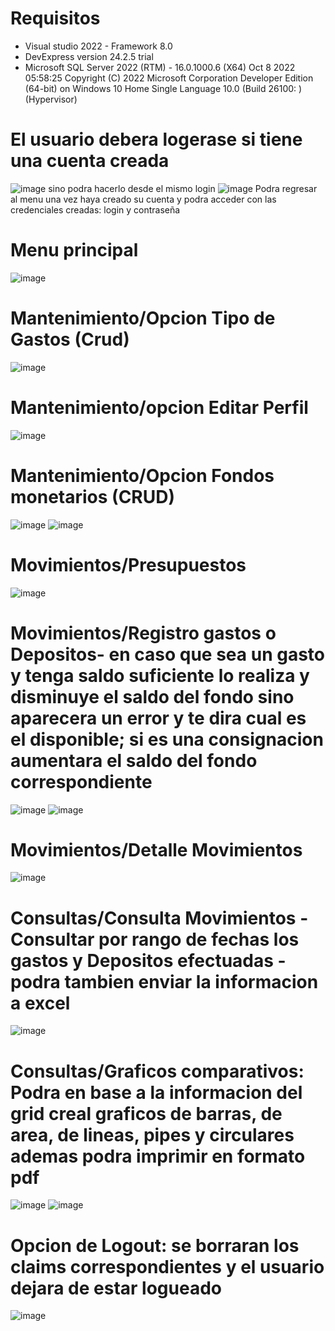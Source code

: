 # Requisitos
- Visual studio 2022 - Framework 8.0
- DevExpress version 24.2.5 trial
- Microsoft SQL Server 2022 (RTM) - 16.0.1000.6 (X64)   Oct  8 2022 05:58:25   Copyright (C) 2022 Microsoft Corporation  Developer Edition (64-bit) on Windows 10 Home Single Language 10.0 <X64> (Build 26100: ) (Hypervisor) 

# El usuario debera logerase si tiene una cuenta creada
![image](https://github.com/user-attachments/assets/e41f2cfe-9697-4789-8a5d-5ea4608781df)
sino podra hacerlo desde el mismo login
![image](https://github.com/user-attachments/assets/af6342a0-a504-4048-ad43-927f466a868e)
Podra regresar al menu una vez haya creado su cuenta y podra acceder con las credenciales creadas: login y contraseña
# Menu principal
![image](https://github.com/user-attachments/assets/81741387-872f-40ec-89b8-0215d030f811)
# Mantenimiento/Opcion Tipo de Gastos (Crud)
![image](https://github.com/user-attachments/assets/5a7e44a9-a0ef-4367-83fc-75df7ffcb662)
# Mantenimiento/opcion Editar Perfil
![image](https://github.com/user-attachments/assets/15c8249f-2f2d-449c-92af-89c128ace02f)
# Mantenimiento/Opcion Fondos monetarios (CRUD)
![image](https://github.com/user-attachments/assets/415ba028-c47a-4fbe-b52c-01a4dfc0d8f8)
![image](https://github.com/user-attachments/assets/315b017e-10e7-4c9e-b26e-a204f5006b50)
# Movimientos/Presupuestos
![image](https://github.com/user-attachments/assets/03bc4634-731a-49c4-bc7d-92f574a067bf)
# Movimientos/Registro gastos o Depositos- en caso que sea un gasto y tenga saldo suficiente lo realiza y disminuye el saldo del fondo sino aparecera un error y te dira cual es el disponible; si es una consignacion aumentara el saldo del fondo correspondiente
![image](https://github.com/user-attachments/assets/3eb75492-ba8b-4a5c-804b-5701f0eadf40)
![image](https://github.com/user-attachments/assets/c567dca4-7eeb-4096-8b51-12f6119cf992)
# Movimientos/Detalle Movimientos
![image](https://github.com/user-attachments/assets/161114be-5a5a-4b2b-aed2-5e7b907736b0)
# Consultas/Consulta Movimientos - Consultar por rango de fechas los gastos y Depositos efectuadas - podra tambien enviar la informacion a excel
![image](https://github.com/user-attachments/assets/372d9dfb-fc6e-431d-ba09-3a4f1261bb85)
# Consultas/Graficos comparativos: Podra en base a la informacion del grid creal graficos de barras, de area, de lineas, pipes y circulares ademas podra imprimir en formato pdf
![image](https://github.com/user-attachments/assets/ad1c4154-60a8-4531-ae11-59b007cc0afb)
![image](https://github.com/user-attachments/assets/a39a2e0e-e016-4866-8274-93fca09be96e)
# Opcion de Logout: se borraran los claims correspondientes y el usuario dejara de estar logueado
![image](https://github.com/user-attachments/assets/776bab89-b232-413a-9e74-06c622d13f43)











